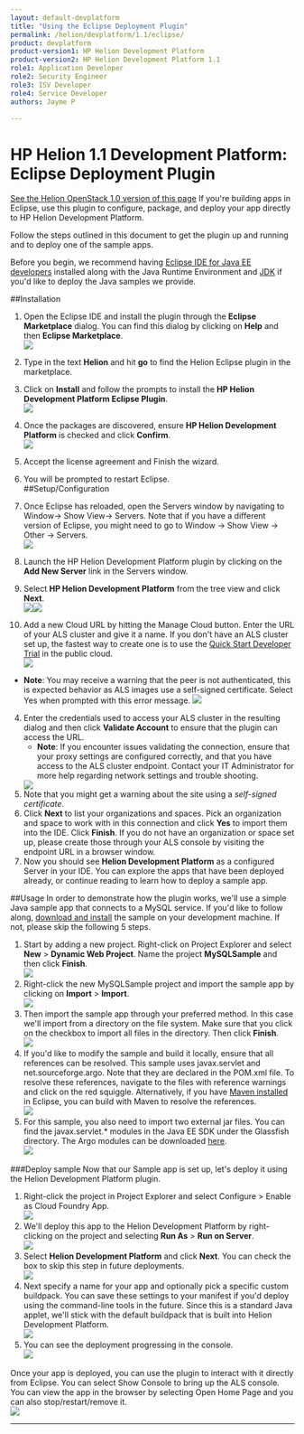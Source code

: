 ```yaml
---
layout: default-devplatform
title: "Using the Eclipse Deployment Plugin"
permalink: /helion/devplatform/1.1/eclipse/
product: devplatform
product-version1: HP Helion Development Platform
product-version2: HP Helion Development Platform 1.1
role1: Application Developer 
role2: Security Engineer
role3: ISV Developer
role4: Service Developer
authors: Jayme P

---
```

<!--PUBLISHED-->
# HP Helion 1.1 Development Platform: Eclipse Deployment Plugin
[See the Helion OpenStack 1.0 version of this page](/helion/devplatform/eclipse/)
If you're building apps in Eclipse, use this plugin to configure, package, and deploy your app directly to HP Helion Development Platform.

Follow the steps outlined in this document to get the plugin up and running and to deploy one of the sample apps.

Before you begin, we recommend having [Eclipse IDE for Java EE developers](https://www.eclipse.org/downloads/packages/eclipse-ide-java-ee-developers/lunasr1) installed along with the Java Runtime Environment and [JDK](http://www.oracle.com/technetwork/java/javase/downloads/jdk8-downloads-2133151.html) if you'd like to deploy the Java samples we provide.

##Installation

1. Open the Eclipse IDE and install the plugin through the **Eclipse Marketplace** dialog.  You can find this dialog by clicking on **Help** and then **Eclipse Marketplace**.<br /><img src="media/eclipseA.png"/>
2. Type in the text **Helion** and hit **go** to find the Helion Eclipse plugin in the marketplace.
3. Click on **Install** and follow the prompts to install the **HP Helion Development Platform Eclipse Plugin**.<br /><img src="media/eclipse2.png"/>
4. Once the packages are discovered, ensure **HP Helion Development Platform** is checked and click **Confirm**.<br /><img src="media/eclipse3.png"/>
3. Accept the license agreement and Finish the wizard.
4. You will be prompted to restart Eclipse.  
##Setup/Configuration

1. Once Eclipse has reloaded, open the Servers window by navigating to Window-> Show View-> Servers. Note that if you have a different version of Eclipse, you might need to go to Window -> Show View -> Other -> Servers.<br /><img src="media/eclipse4.png"/>
2. Launch the HP Helion Development Platform plugin by clicking on the **Add New Server** link in the Servers window.  
2. Select **HP Helion Development Platform** from the tree view and click **Next**.<br /><img src="media/eclipse5.png"/><img src="media/eclipse6.png"/>
3. Add a new Cloud URL by hitting the Manage Cloud button.  Enter the URL of your ALS cluster and give it a name. If you don't have an ALS cluster set up, the fastest way to create one is to use the [Quick Start Developer Trial](/helion/devplatform/1.1/ALS-developer-trial-quick-start/) in the public cloud.<br /><img src="media/eclipse7.png"/>
- **Note**: You may receive a warning that the peer is not authenticated, this is expected behavior as ALS images use a self-signed certificate. Select Yes when prompted with this error message.
	<img src="media/eclipse8.png"/>
4. Enter the credentials used to access your ALS cluster in the resulting dialog and then click **Validate Account** to ensure that the plugin can access the URL.
	- **Note**: If you encounter issues validating the connection, ensure that your proxy settings are configured correctly, and that you have access to the ALS cluster endpoint. Contact your IT Administrator for more help regarding network settings and trouble shooting.
  	<img src="media/eclipse8.png"/>
6. Note that you might get a warning about the site using a *self-signed certificate*.
6. Click **Next** to list your organizations and spaces. Pick an organization and space to work with in this connection and click **Yes** to import them into the IDE.  Click **Finish**.  If you do not have an organization or space set up, please create those through your ALS console by visiting the endpoint URL in a browser window.
6. Now you should see **Helion Development Platform** as a configured Server in your IDE.  You can explore the apps that have been deployed already, or continue reading to learn how to deploy a sample app.

##Usage
In order to demonstrate how the plugin works, we'll use a simple Java sample app that connects to a MySQL service.  If you'd like to follow along, [download and install](https://github.com/HelionDevPlatform/helion-mysql-java) the sample on your development machine.  If not, please skip the following 5 steps.

1. Start by adding a new project. Right-click on Project Explorer and select **New** > **Dynamic Web Project**. Name the project **MySQLSample** and then click **Finish**.<br /><img src="media/eclipse9.png"/>
3. Right-click the new MySQLSample project and import the sample app by clicking on **Import** > **Import**.<br /><img src="media/eclipse10.png"/>
4. Then import the sample app through your preferred method.  In this case we'll import from a directory on the file system.  Make sure that you click on the checkbox to import all files in the directory. Then click **Finish**.<br /><img src="media/eclipse11.png"/>
5. If you'd like to modify the sample and build it locally, ensure that all references can be resolved.  This sample uses javax.servlet and net.sourceforge.argo.  Note that they are declared in the POM.xml file.  To resolve these references, navigate to the files with reference warnings and click on the red squiggle.  Alternatively, if you have [Maven installed](http://www.eclipse.org/m2e) in Eclipse, you can build with Maven to resolve the references.<br /><img src="media/eclipse12.png"/>
6. For this sample, you also need to import two external jar files.  You can find the javax.servlet.* modules in the Java EE SDK under the Glassfish directory.  The Argo modules can be downloaded [here](http://argo.sourceforge.net/downloads.html).<br /><img src="media/eclipse13.png"/>

###Deploy sample
Now that our Sample app is set up, let's deploy it using the Helion Development Platform plugin.  

1. Right-click the project in Project Explorer and select Configure > Enable as Cloud Foundry App.<br /><img src="media/eclipse14.png"/>
2. We'll deploy this app to the Helion Development Platform by right-clicking on the project and selecting **Run As** > **Run on Server**.<br /><img src="media/eclipse15.png"/>
2. Select **Helion Development Platform** and click **Next**.  You can check the box to skip this step in future deployments.<br /><img src="media/eclipse16.png"/>
3. Next specify a name for your app and optionally pick a specific custom buildpack.  You can save these settings to your manifest if you'd deploy using the command-line tools in the future.  Since this is a standard Java applet, we'll stick with the default buildpack that is built into Helion Development Platform.<br /><img src="media/eclipse17.png"/>
4. You can see the deployment progressing in the console.<br /><img src="media/eclipse18.png"/>

Once your app is deployed, you can use the plugin to interact with it directly from Eclipse.  You can select Show Console to bring up the ALS console.  You can view the app in the browser by selecting Open Home Page and you can also stop/restart/remove it.<br /><img src="media/eclipse19.png"/>

----
